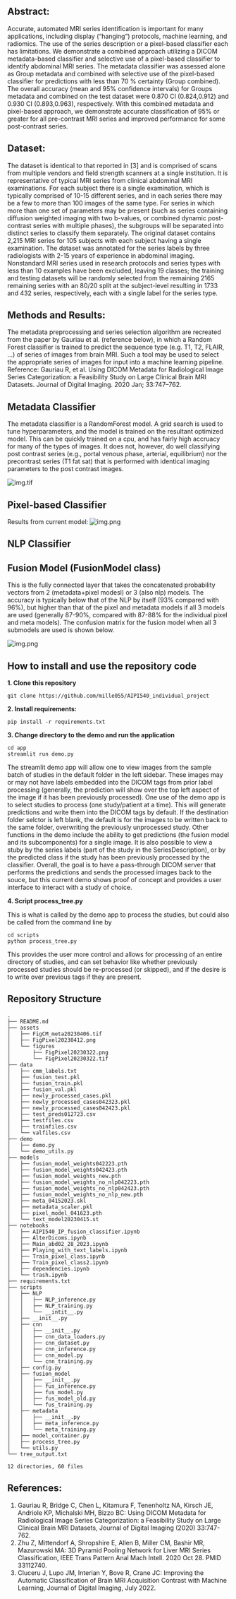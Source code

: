 
## Abstract:
Accurate, automated MRI series identification is important for many applications, including display (“hanging”) protocols, machine learning, and radiomics. The use of the series description or a pixel-based classifier each has limitations. We demonstrate a combined approach utilizing a DICOM metadata-based classifier and selective use of a pixel-based classifier to identify abdominal MRI series. The metadata classifier was assessed alone as Group metadata and combined with selective use of the pixel-based classifier for predictions with less than 70 % certainty (Group combined). The overall accuracy (mean and 95% confidence intervals) for Groups metadata and combined on the test dataset were 0.870 CI (0.824,0.912) and 0.930 CI (0.893,0.963), respectively.  With this combined metadata and pixel-based approach, we demonstrate accurate classification of 95% or greater for all pre-contrast MRI series and improved performance for some post-contrast series. 

## Dataset:
The dataset is identical to that reported in [3] and is comprised of scans from multiple vendors and field strength scanners at a single institution. It is representative of typical MRI series from clinical abdominal MRI examinations. For each subject there is a single examination, which is typically comprised of 10-15 different series, and in each series there may be a few to more than 100 images of the same type. For series in which more than one set of parameters may be present (such as series containing diffusion weighted imaging with two b-values, or combined dynamic post-contrast series with multiple phases), the subgroups will be separated into distinct series to classify them separately. The original dataset contains 2,215 MRI series for 105 subjects with each subject having a single examination. The dataset was annotated for the series labels by three radiologists with 2-15 years of experience in abdominal imaging.  Nonstandard MRI series used in research protocols and series types with less than 10 examples have been excluded, leaving 19 classes; the training and testing datasets will be randomly selected from the remaining 2165 remaining series with an 80/20 split at the subject-level resulting in 1733 and 432 series, respectively, each with a single label for the series type. 

## Methods and Results:
The metadata preprocessing and series selection algorithm are recreated from the paper by Gauriau et al. (reference below), in which a Random Forest classifier is trained to predict the sequence type (e.g. T1, T2, FLAIR, ...) of series of images from brain MRI. Such a tool may be used to select the appropriate series of images for input into a machine learning pipeline.
Reference: Gauriau R, et al. Using DICOM Metadata for Radiological Image Series Categorization: a Feasibility Study on Large Clinical Brain MRI Datasets. Journal of Digital Imaging. 2020 Jan; 33:747–762. 

## Metadata Classifier
The metadata classifier is a RandomForest model. A grid search is used to tune hyperparameters, and the model is trained on the resultant optimized model. This can be quickly trained on a cpu, and has fairly high accruacy for many of the types of images. It does not, however, do well classifying post contrast series (e.g., portal venous phase, arterial, equilibrium) nor the precontrast series (T1 fat sat) that is performed with identical imaging parameters to the post contrast images. 

![img.tif](/assets/FigCM_meta02230406.tif)


## Pixel-based Classifier


Results from current model:
![img.png](/assets/figures/FigPixel20230322.png)

## NLP Classifier


## Fusion Model (FusionModel class)
This is the fully connected layer that takes the concatenated probability vectors from 2 (metadata+pixel modesl) or 3 (also nlp) models. The accuracy is typically below that of the NLP by itself (93% compared with 96%), but higher than that of the pixel and metadata models if all 3 models are used (generally 87-90%, compared with 87-88% for the individual pixel and meta models). The confusion matrix for the fusion model when all 3 submodels are used is shown below. 

![img.png](/assets/figures/FigFusionAll20230416.png)

## How to install and use the repository code
**1. Clone this repository**
```
git clone https://github.com/mille055/AIPI540_individual_project
```
**2. Install requirements:**
```
pip install -r requirements.txt
```
**3. Change directory to the demo and run the application**
```
cd app
streamlit run demo.py
```
The streamlit demo app will allow one to view images from the sample batch of studies in the default folder in the left sidebar. These images may or may not have labels embedded into the DICOM tags from prior label processing (generally, the prediction will show over the top left aspect of the image if it has been previously processed). One use of the demo app is to select studies to process (one study/patient at a time). This will generate predictions and write them into the DICOM tags by default. If the destination folder selctor is left blank, the default is for the images to be written back to the same folder, overwriting the previously unprocessed study. Other functions in the demo include the ability to get predictions (the fusion model and its subcomponents) for a single image. It is also possible to view a stuby by the series labels (part of the study in the SeriesDescription), or by the predicted class if the study has been previously processed by the classifier. Overall, the goal is to have a pass-through DICOM server that performs the predictions and sends the processed images back to the souce, but this current demo shows proof of concept and provides a user interface to interact with a study of choice. 

**4. Script process_tree.py**

This is what is called by the demo app to process the studies, but could also be called from the command line by
```
cd scripts
python process_tree.py
```
This provides the user more control and allows for processing of an entire directory of studies, and can set behavior like whether previously processed studies should be re-processed (or skipped), and if the desire is to write over previous tags if they are present. 

## Repository Structure
```
.
├── README.md
├── assets
│   ├── FigCM_meta20230406.tif
│   ├── FigPixel20230412.png
│   └── figures
│       ├── FigPixel20230322.png
│       └── FigPixel20230322.tif
├── data
│   ├── cmm_labels.txt
│   ├── fusion_test.pkl
│   ├── fusion_train.pkl
│   ├── fusion_val.pkl
│   ├── newly_processed_cases.pkl
│   ├── newly_processed_cases042323.pkl
│   ├── newly_processed_cases042423.pkl
│   ├── test_preds012723.csv
│   ├── testfiles.csv
│   ├── trainfiles.csv
│   └── valfiles.csv
├── demo
│   ├── demo.py
│   └── demo_utils.py
├── models
│   ├── fusion_model_weights042223.pth
│   ├── fusion_model_weights042423.pth
│   ├── fusion_model_weights_new.pth
│   ├── fusion_model_weights_no_nlp042223.pth
│   ├── fusion_model_weights_no_nlp042423.pth
│   ├── fusion_model_weights_no_nlp_new.pth
│   ├── meta_04152023.skl
│   ├── metadata_scaler.pkl
│   ├── pixel_model_041623.pth
│   └── text_model20230415.st
├── notebooks
│   ├── AIPI540_IP_fusion_classifier.ipynb
│   ├── AlterDicoms.ipynb
│   ├── Main_abd02_28_2023.ipynb
│   ├── Playing_with_text_labels.ipynb
│   ├── Train_pixel_class.ipynb
│   ├── Train_pixel_class2.ipynb
│   ├── dependencies.ipynb
│   └── trash.ipynb
├── requirements.txt
├── scripts
│   ├── NLP
│   │   ├── NLP_inference.py
│   │   ├── NLP_training.py
│   │   └── __intit__.py
│   ├── __init__.py
│   ├── cnn
│   │   ├── __init__.py
│   │   ├── cnn_data_loaders.py
│   │   ├── cnn_dataset.py
│   │   ├── cnn_inference.py
│   │   ├── cnn_model.py
│   │   └── cnn_training.py
│   ├── config.py
│   ├── fusion_model
│   │   ├── __init__.py
│   │   ├── fus_inference.py
│   │   ├── fus_model.py
│   │   ├── fus_model_old.py
│   │   └── fus_training.py
│   ├── metadata
│   │   ├── __init__.py
│   │   ├── meta_inference.py
│   │   └── meta_training.py
│   ├── model_container.py
│   ├── process_tree.py
│   └── utils.py
└── tree_output.txt

12 directories, 60 files

```


## References:
1.	Gauriau R, Bridge C, Chen L, Kitamura F, Tenenholtz NA, Kirsch JE, Andriole KP, Michalski MH, Bizzo BC: Using DICOM Metadata for Radiological Image Series Categorization: a Feasibility Study on Large Clinical Brain MRI Datasets,  Journal of Digital Imaging (2020) 33:747-762.
2.	Zhu Z, Mittendorf A, Shropshire E, Allen B, Miller CM, Bashir MR, Mazurowski MA: 3D Pyramid Pooling Network for Liver MRI Series Classification,   IEEE Trans Pattern Anal Mach Intell. 2020 Oct 28. PMID 33112740.
3.	Cluceru J, Lupo JM, Interian Y, Bove R, Crane JC: Improving the Automatic Classification of Brain MRI Acquisition Contrast with Machine Learning, Journal of Digital Imaging, July 2022.

